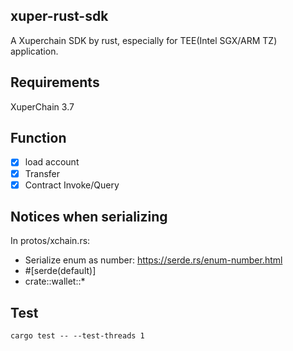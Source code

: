 ## xuper-rust-sdk

A Xuperchain SDK by rust, especially for TEE(Intel SGX/ARM TZ) application.

## Requirements

XuperChain 3.7

## Function

- [x] load account
- [x] Transfer
- [x] Contract Invoke/Query

## Notices when serializing

In protos/xchain.rs:
* Serialize enum as number: https://serde.rs/enum-number.html
* #[serde(default)]
* crate::wallet::* 


## Test
```
cargo test -- --test-threads 1
```
